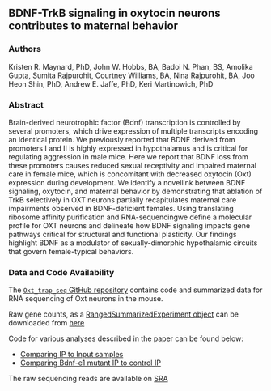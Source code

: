## BDNF-TrkB signaling in oxytocin neurons contributes to maternal behavior

### Authors

Kristen R. Maynard, PhD, John W. Hobbs, BA, Badoi N. Phan, BS, Amolika Gupta, Sumita Rajpurohit, Courtney Williams, BA, Nina Rajpurohit, BA, Joo Heon Shin, PhD, Andrew E. Jaffe, PhD, Keri Martinowich, PhD

### Abstract

Brain-derived neurotrophic factor (Bdnf) transcription is controlled by several promoters, which drive expression of multiple transcripts encoding an identical protein. We previously reported that BDNF derived from promoters I and II is highly expressed in hypothalamus and is critical for regulating aggression in male mice. Here we report that BDNF loss from these promoters causes reduced sexual receptivity and impaired maternal care in female mice, which is concomitant with decreased oxytocin (Oxt) expression during development. We identify a novellink between BDNF signaling, oxytocin, and maternal behavior by demonstrating that ablation of TrkB selectively in OXT neurons partially recapitulates maternal care impairments observed in BDNF-deficient females. Using translating ribosome affinity purification and RNA-sequencingwe define a molecular profile for OXT neurons and delineate how BDNF signaling impacts gene pathways critical for structural and functional plasticity. Our findings highlight BDNF as a modulator of sexually-dimorphic hypothalamic circuits that govern female-typical behaviors.

### Data and Code Availability

The [`Oxt_trap_seq` GitHub repository](https://github.com/LieberInstitute/oxt_trap_seq/edit/master/README.md) contains code and summarized data for RNA sequencing of Oxt neurons in the mouse. 

Raw gene counts, as a [RangedSummarizedExperiment object](https://bioconductor.org/packages/release/bioc/html/SummarizedExperiment.html) can be downloaded from [here](rseObjs_oxtMerge_n18_4features.Rdata)

Code for various analyses described in the paper can be found below:
- [Comparing IP to Input samples](analyze_data_trap.R)
- [Comparing Bdnf-e1 mutant IP to control IP](analyze_data_bdnf.R)

The raw sequencing reads are available on [SRA](https://www.ncbi.nlm.nih.gov/Traces/study/?acc=SRP157978)

